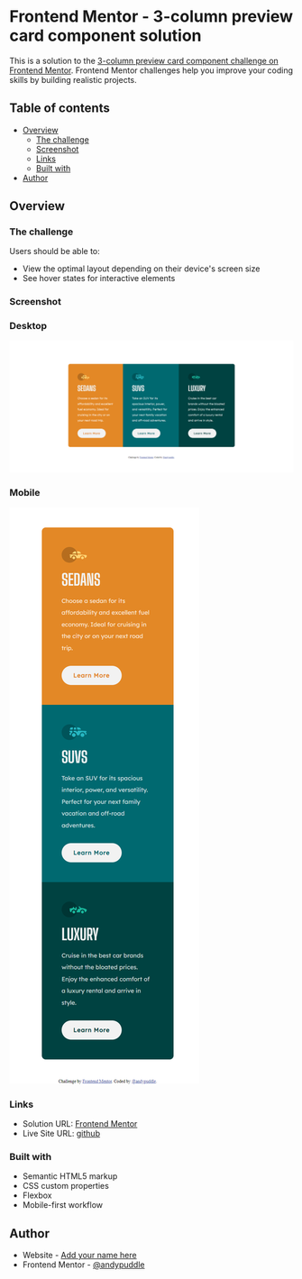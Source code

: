# Frontend Mentor - 3-column preview card component solution

This is a solution to the [3-column preview card component challenge on Frontend Mentor](https://www.frontendmentor.io/challenges/3column-preview-card-component-pH92eAR2-). Frontend Mentor challenges help you improve your coding skills by building realistic projects.

## Table of contents

- [Overview](#overview)
  - [The challenge](#the-challenge)
  - [Screenshot](#screenshot)
  - [Links](#links)
  - [Built with](#built-with)
- [Author](#author)

## Overview

### The challenge

Users should be able to:

- View the optimal layout depending on their device's screen size
- See hover states for interactive elements

### Screenshot
### Desktop
![desktop](https://github.com/andypuddle/3-column-preview-card-component/blob/main/design/desktop-screenshot.png)
### Mobile
![mobile](https://github.com/andypuddle/3-column-preview-card-component/blob/main/design/mobile-screenshot.png)

### Links

- Solution URL: [Frontend Mentor](https://your-solution-url.com)
- Live Site URL: [github](https://andypuddle.github.io/3-column-preview-card-component/)

### Built with

- Semantic HTML5 markup
- CSS custom properties
- Flexbox
- Mobile-first workflow

## Author

- Website - [Add your name here](https://www.frontendmentor.io/solutions/3column-preview-card-component-S1kbvK445)
- Frontend Mentor - [@andypuddle](https://www.frontendmentor.io/profile/andypuddle)
